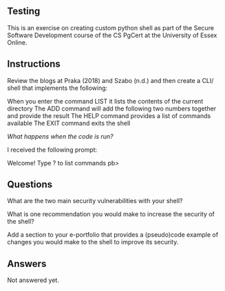 ## Testing

This is an exercise on creating custom python shell as part of the Secure Software Development course of the CS PgCert at the University of Essex Online. 

## Instructions

Review the blogs at Praka (2018) and Szabo (n.d.) and then create a CLI/ shell that implements the following:

When you enter the command LIST it lists the contents of the current directory
The ADD command will add the following two numbers together and provide the result
The HELP command provides a list of commands available
The EXIT command exits the shell

*What happens when the code is run?*

I received the following prompt:

Welcome! Type ? to list commands
pb> 


## Questions

What are the two main security vulnerabilities with your shell?

What is one recommendation you would make to increase the security of the shell?

Add a section to your e-portfolio that provides a (pseudo)code example of changes you would make to the shell to improve its security.

## Answers

Not answered yet.


